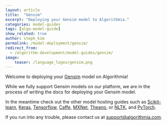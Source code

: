 ```yaml
---
layout: article
title:  "Gensim"
excerpt: "Deploying your Gensim model to Algorithmia."
categories: model-guides
tags: [algo-model-guide]
show_related: true
author: steph_kim
permalink: /model-deployment/gensim/
redirect_from:
  - /algorithm-development/model-guides/gensim/
image:
    teaser: /language_logos/gensim.png
---
```


Welcome to deploying your <a href="https://radimrehurek.com/gensim/">Gensim</a> model on Algorithmia!

While we fully support Gensim models on our platform, we are in the process of writing the docs for deploying your Gensim model.

In the meantime check out the other model hosting guides such as <a href="{{ site.baseurl }}/model-deployment/scikit/">Scikit-learn</a>, <a href="{{ site.baseurl }}/model-deployment/keras/">Keras</a>, <a href="{{ site.baseurl }}/model-deployment/tensorflow/">Tensorflow</a>, <a href="{{ site.baseurl }}/model-deployment/caffe/">Caffe</a>, <a href="{{ site.baseurl }}/model-deployment/mxnet/">MXNet</a>, <a href="{{ site.baseurl }}/model-deployment/theano/">Theano</a>, or <a href="{{ site.baseurl }}/model-deployment/nltk/">NLTK</a>, and <a href="{{ site.baseurl }}/model-deployment/pytorch/">PyTorch</a>.

If you run into any trouble, please contact us at <a href="mailto:support@algorithmia.com">support@algorithmia.com</a>.
